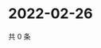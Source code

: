 # 2022-02-26

共 0 条

<!-- BEGIN WEIBO -->
<!-- 最后更新时间 Sat Feb 26 2022 17:11:03 GMT+0800 (China Standard Time) -->

<!-- END WEIBO -->
